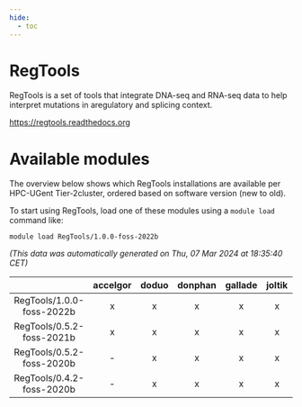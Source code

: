 ```yaml
---
hide:
  - toc
---
```


RegTools
========


RegTools is a set of tools that integrate DNA-seq and RNA-seq data to help interpret mutations in aregulatory and splicing context.

https://regtools.readthedocs.org
# Available modules


The overview below shows which RegTools installations are available per HPC-UGent Tier-2cluster, ordered based on software version (new to old).

To start using RegTools, load one of these modules using a `module load` command like:

```shell
module load RegTools/1.0.0-foss-2022b
```

*(This data was automatically generated on Thu, 07 Mar 2024 at 18:35:40 CET)*  

| |accelgor|doduo|donphan|gallade|joltik|skitty|
| :---: | :---: | :---: | :---: | :---: | :---: | :---: |
|RegTools/1.0.0-foss-2022b|x|x|x|x|x|x|
|RegTools/0.5.2-foss-2021b|x|x|x|x|x|x|
|RegTools/0.5.2-foss-2020b|-|x|x|x|x|x|
|RegTools/0.4.2-foss-2020b|-|x|x|x|x|x|
